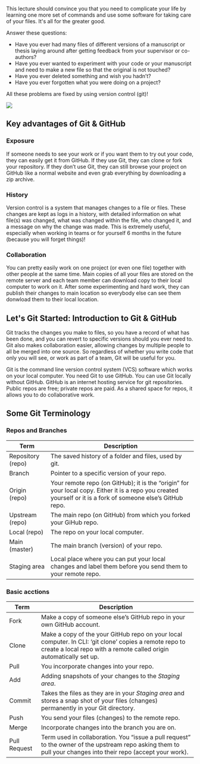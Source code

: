 This lecture should convince you that you need to complicate your life by learning one more set of commands and use some software for taking care of your files. It's all for the greater good.

Answer these questions: 
 - Have you ever had many files of different versions of a manuscript or thesis laying around after getting feedback from your supervisor or co-authors? 
 - Have you ever wanted to experiment with your code or your manuscript and need to make a new file so that the original is not touched? 
 - Have you ever deleted something and wish you hadn’t? 
 - Have you ever forgotten what you were doing on a project? 

All these problems are fixed by using version control (git)!

![](http://www.phdcomics.com/comics/archive/phd101212s.gif)

## Key advantages of Git & GitHub

### Exposure

If someone needs to see your work or if you want them to try out your code, they can easily get it from GitHub. If they use Git, they can clone or fork your repository. If they don’t use Git, they can still browse your project on GitHub like a normal website and even grab everything by downloading a zip archive.

### History

Version control is a system that manages changes to a file or files. These changes are kept as logs in a history, with detailed information on what file(s) was changed, what was changed within the file, who changed it, and a message on why the change was made. This is extremely useful, especially when working in teams or for yourself 6 months in the future (because you will forget things)!

### Collaboration

You can pretty easily work on one project (or even one file) together with other people at the same time. Main copies of all your files are stored on the remote server and each team member can download copy to their local computer to work on it. After some experimenting and hard work, they can publish their changes to main location so everybody else can see them donwload them to their local location.

## Let's Git Started: Introduction to Git & GitHub

Git tracks the changes you make to files, so you have a record of what has been done, and you can revert to specific versions should you ever need to. 
Git also makes collaboration easier, allowing changes by multiple people to all be merged into one source. 
So regardless of whether you write code that only you will see, or work as part of a team, Git will be useful for you.

Git is the command line version control system (VCS) software which works on your local computer. You need Git to use GitHub. You can use Git locally without GitHub. GitHub is an internet hosting service for git repositories. Public repos are free; private repos are paid. As a shared space for repos, it allows you to do collaborative work.

## Some Git Terminology

### Repos and Branches

Term              | Description 
----------------- | -----------
Repository (repo) | The saved history of a folder and files, used by git.
Branch            | Pointer to a specific version of your repo.
Origin (repo)     | Your remote repo (on GitHub); it is the “origin” for your local copy. Either it is a repo you created yourself or it is a fork of someone else’s GitHub repo. 
Upstream (repo)   | The main repo (on GitHub) from which you forked your GiHub repo.
Local (repo)      | The repo on your local computer. 
Main (master)     | The main branch (version) of your repo.
Staging area      | Local place where you can put your local changes and label them before you send them to your remote repo.

### Basic acctions

Term              | Description 
----------------- | -----------
Fork              | Make a copy of someone else’s GitHub repo in your own GitHub account.
Clone             | Make a copy of the your GitHub repo on your local computer. In CLI: ‘git clone’ copies a remote repo to create a local repo with a remote called origin automatically set up.
Pull              | You incorporate changes into your repo.
Add               | Adding snapshots of your changes to the *Staging area*.
Commit            | Takes the files as they are in your *Staging area* and stores a snap shot of your files (changes) permanently in your Git directory.
Push              | You send your files (changes) to the remote repo.
Merge             | Incorporate changes into the branch you are on.
Pull Request      | Term used in collaboration. You “issue a pull request” to the owner of the upstream repo asking them to pull your changes into their repo (accept your work).
